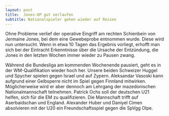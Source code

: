 ```yaml
---
layout: post
title:  Jones-OP gut verlaufen
subtitle: Nationalspieler gehen wieder auf Reisen
---
```


Ohne Probleme verlief der operative Eingriff am rechten Schienbein von Jermaine Jones, bei dem eine Gewebeprobe entnommen wurde. Diese wird nun untersucht. Wenn in etwa 10 Tagen das Ergebnis vorliegt, erhofft man sich bei der Eintracht Erkenntnisse über die Ursache der Entzündung, die Jones in den letzten Wochen immer wieder zu Pausen zwang.

Während die Bundesliga am kommenden Wochenende pausiert, geht es in der WM-Qualifikation wieder hoch her. Unsere beiden Schweizer Huggel und Spycher spielen gegen Israel und auf Zypern. Aleksandar Vasoski kann aufgrund einer Gelbsperre nicht im Spiel gegen Finnland mitwirken. Möglicherweise wird er aber dennoch am Lehrgang der mazedonischen Nationalmannschaft teilnehmen. Patrick Ochs soll der deutschen U21 helfen, sich für die EM zu qualifizieren. Die Mannschaft trifft auf Aserbaidschan und England. Alexander Huber und Daniyel Cimen absolvieren mit der U20 ein Freundschaftsspiel gegen die SpVgg Olpe.
